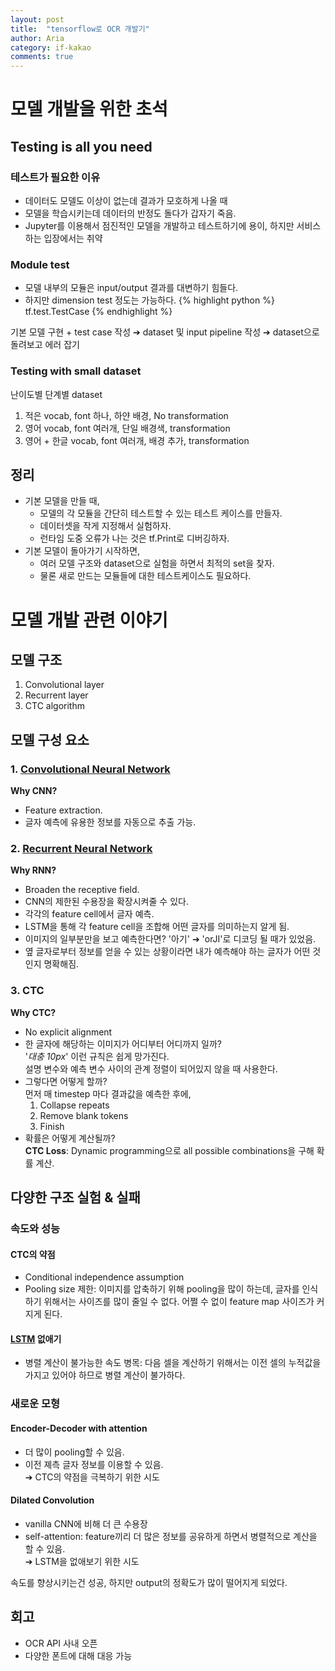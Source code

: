```yaml
---
layout: post
title:  "tensorflow로 OCR 개발기"
author: Aria
category: if-kakao
comments: true
---
```


# 모델 개발을 위한 초석
## Testing is all you need
### 테스트가 필요한 이유
- 데이터도 모델도 이상이 없는데 결과가 모호하게 나올 때
- 모델을 학습시키는데 데이터의 반정도 돌다가 갑자기 죽음.
- Jupyter를 이용해서 점진적인 모델을 개발하고 테스트하기에 용이, 하지만 서비스하는 입장에서는 취약

### Module test
- 모델 내부의 모듈은 input/output 결과를 대변하기 힘들다.
- 하지만 dimension test 정도는 가능하다.
{% highlight python %}
tf.test.TestCase
{% endhighlight %}

기본 모델 구현 + test case 작성 ➔ dataset 및 input pipeline 작성 ➔ dataset으로 돌려보고 에러 잡기

### Testing with small dataset
난이도별 단계별 dataset
1. 적은 vocab, font 하나, 하얀 배경, No transformation
2. 영어 vocab, font 여러개, 단일 배경색, transformation
3. 영어 + 한글 vocab, font 여러개, 배경 추가, transformation

## 정리
- 기본 모델을 만들 때,
  - 모델의 각 모듈을 간단히 테스트할 수 있는 테스트 케이스를 만들자.
  - 데이터셋을 작게 지정해서 실험하자.
  - 런타임 도중 오류가 나는 것은 tf.Print로 디버깅하자.
- 기본 모델이 돌아가기 시작하면,
  - 여러 모델 구조와 dataset으로 실험을 하면서 최적의 set을 찾자.
  - 물론 새로 만드는 모듈들에 대한 테스트케이스도 필요하다.


# 모델 개발 관련 이야기
## 모델 구조
1. Convolutional layer
2. Recurrent layer
3. CTC algorithm

## 모델 구성 요소
### 1. [Convolutional Neural Network](https://en.wikipedia.org/wiki/Convolutional_neural_network)
**Why CNN?**
- Feature extraction.
- 글자 예측에 유용한 정보를 자동으로 추출 가능.

### 2. [Recurrent Neural Network](https://en.wikipedia.org/wiki/Recurrent_neural_network)
**Why RNN?**
- Broaden the receptive field.
- CNN의 제한된 수용장을 확장시켜줄 수 있다.
- 각각의 feature cell에서 글자 예측.
- LSTM을 통해 각 feature cell을 조합해 어떤 글자를 의미하는지 알게 됨.
- 이미지의 일부분만을 보고 예측한다면? '아기' ➔ 'orJI'로 디코딩 될 때가 있었음.
- 옆 글자로부터 정보를 얻을 수 있는 상황이라면 내가 예측해야 하는 글자가 어떤 것인지 명확해짐.

### 3. CTC
**Why CTC?**
- No explicit alignment
- 한 글자에 해당하는 이미지가 어디부터 어디까지 일까?<br/>
  '_대충 10px_' 이런 규칙은 쉽게 망가진다.<br/>
   설명 변수와 예측 변수 사이의 관계 정렬이 되어있지 않을 때 사용한다.
- 그렇다면 어떻게 할까?<br/>
  먼저 매 timestep 마다 결과값을 예측한 후에,
  1. Collapse repeats
  2. Remove blank tokens
  3. Finish
- 확률은 어떻게 계산될까?<br/>
  **CTC Loss**: Dynamic programming으로 all possible combinations을 구해 확률 계산.

## 다양한 구조 실험 & 실패
### 속도와 성능
#### CTC의 약점
- Conditional independence assumption
- Pooling size 제한: 이미지를 압축하기 위해 pooling을 많이 하는데, 글자를 인식하기 위해서는 사이즈를 많이 줄일 수 없다. 어쩔 수 없이 feature map 사이즈가 커지게 된다.

#### [LSTM](https://en.wikipedia.org/wiki/Long_short-term_memory) 없애기
- 병렬 계산이 불가능한 속도 병목: 다음 셀을 계산하기 위해서는 이전 셀의 누적값을 가지고 있어야 하므로 병렬 계산이 불가하다.

### 새로운 모형
#### Encoder-Decoder with attention
- 더 많이 pooling할 수 있음.
- 이전 졔측 글자 정보를 이용할 수 있음.<br/>
  ➔ CTC의 약점을 극복하기 위한 시도

#### Dilated Convolution
- vanilla CNN에 비해 더 큰 수용장
- self-attention: feature끼리 더 많은 정보를 공유하게 하면서 병렬적으로 계산을 할 수 있음.<br/>
  ➔ LSTM을 없애보기 위한 시도

속도를 향상시키는건 성공, 하지만 output의 정확도가 많이 떨어지게 되었다.

## 회고
- OCR API 사내 오픈
- 다양한 폰트에 대해 대응 가능
